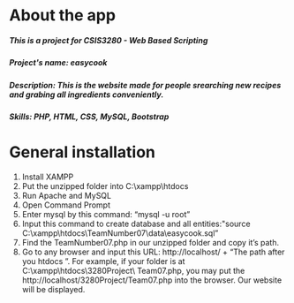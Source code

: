 # About the app
##### This is a project for CSIS3280 - Web Based Scripting
##### Project's name:  easycook
##### Description:  This is the website made for people srearching new recipes and grabing all ingredients conveniently.
##### Skills:  PHP, HTML, CSS, MySQL, Bootstrap



# General installation
1. Install XAMPP 
2. Put the unzipped folder into C:\xampp\htdocs 
3. Run Apache and MySQL  
4. Open Command Prompt  
5. Enter mysql by this command: “mysql -u root” 
6. Input this command to create database and all entities:"source C:\xampp\htdocs\TeamNumber07\data\easycook.sql” 
7. Find the TeamNumber07.php in our unzipped folder and copy it’s path.  
8. Go to any browser and input this URL:  http://localhost/ + “The path after you htdocs ”. 
For example, if your folder is at C:\xampp\htdocs\3280Project\ Team07.php, you may put the http://localhost/3280Project/Team07.php into the browser. Our website will be displayed.

